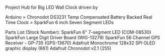 Project Hub for Big LED Wall Clock driven by

Arduino > Chronodot DS3231 Temp Compensated Battery Backed Real Time Clock >
SparkFun 6 inch Seven Segment LEDs

Parts List (Stock Number):
SparkFun 6" 7-segment LED (COM-08530)
SparkFun Large Digit Driver Board (WIG-13279)
SparkFun 56 Channel GPS Receiver - GP-735 (GPS-13670)
Adafruit Monochrome 128x32 SPI OLED graphic display (661)
Adafruit Chronodot v2.1 (255)
